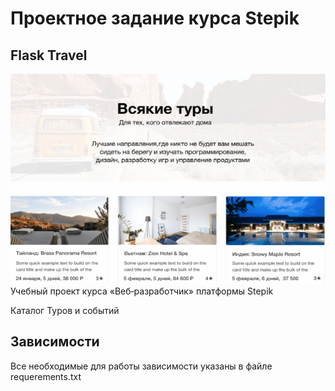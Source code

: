 # Проектное задание курса Stepik

## Flask Travel

<img src="/tours.gif">
Учебный проект курса «Веб‑разработчик» платформы Stepik

Каталог Туров и событий

## Зависимости
Все необходимые для работы зависимости указаны в файле requerements.txt
